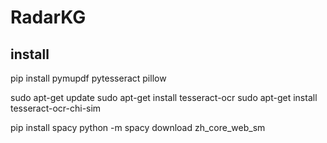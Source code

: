 # RadarKG

## install
pip install pymupdf pytesseract pillow

sudo apt-get update
sudo apt-get install tesseract-ocr
sudo apt-get install tesseract-ocr-chi-sim

pip install spacy
python -m spacy download zh_core_web_sm